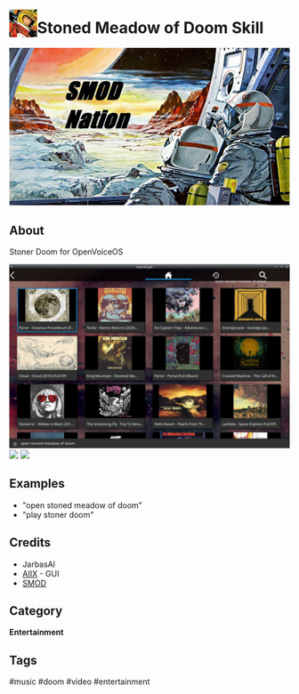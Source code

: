 # <img src='./res/icon/smod_icon.png' card_color='#40DBB0' width='50' height='50' style='vertical-align:bottom'/>Stoned Meadow of Doom Skill

![](./res/smod_logo.png)


## About 

Stoner Doom for  OpenVoiceOS

![](./gui.png)
![](./gui.gif)
![](./gui2.gif)

## Examples 

* "open stoned meadow of doom"
* "play stoner doom"

## Credits 
- JarbasAl
- [AIIX](https://github.com/AIIX/) - GUI 
- [SMOD](https://www.youtube.com/c/StonedMeadowOfDoom1993/)

## Category
**Entertainment**

## Tags
#music
#doom
#video
#entertainment
